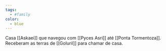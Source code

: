 ```yaml
---
tags:
  - #family
color:
  - blue
---
```

Casa [[Askaei]] que navegou com [[Pyces Asri]] até [[Ponta Tormentoza]]. Receberam as terras de [[Goluril]] para chamar de casa. 